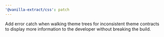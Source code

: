 ```yaml
---
'@vanilla-extract/css': patch
---
```


Add error catch when walking theme trees for inconsistent theme contracts to display more information to the developer without breaking the build.
